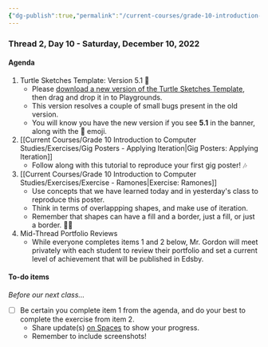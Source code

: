 ```yaml
---
{"dg-publish":true,"permalink":"/current-courses/grade-10-introduction-to-computer-studies/section-2/thread-2/day-10/","dgHomeLink":false}
---
```


### Thread 2, Day 10 - Saturday, December 10, 2022
#### Agenda

1. Turtle Sketches Template: Version 5.1 🎸
	- Please [download a new version of the Turtle Sketches Template](https://www.icloud.com/iclouddrive/056s04aZ5PGT9qasJSphxOUXA#Turtle_Sketches_Template_-_v5-1), then drag and drop it in to Playgrounds.
	- This version resolves a couple of small bugs present in the old version.
	- You will know you have the new version if you see **5.1** in the banner, along with the 🎸 emoji.
2. [[Current Courses/Grade 10 Introduction to Computer Studies/Exercises/Gig Posters - Applying Iteration|Gig Posters: Applying Iteration]]
	- Follow along with this tutorial to reproduce your first gig poster! 🎶
3. [[Current Courses/Grade 10 Introduction to Computer Studies/Exercises/Exercise - Ramones|Exercise: Ramones]]
	- Use concepts that we have learned today and in yesterday's class to reproduce this poster.
	- Think in terms of overlappping shapes, and make use of iteration.
	- Remember that shapes can have a fill and a border, just a fill, or just a border. 👍🏼
4. Mid-Thread Portfolio Reviews
	- While everyone completes items 1 and 2 below, Mr. Gordon will meet privately with each student to review their portfolio and set a current level of achievement that will be published in Edsby.

#### To-do items
*Before our next class...*

- [ ] Be certain you complete item 1 from the agenda, and do your best to complete the exercise from item 2.
	- Share update(s) [on Spaces](https://ca.spacesedu.com/) to show your progress.
	- Remember to include screenshots!